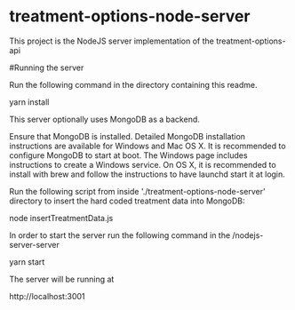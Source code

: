 # treatment-options-node-server

This project is the NodeJS server implementation of the treatment-options-api

#Running the server

Run the following command in the directory containing this readme. 

yarn install


This server optionally uses MongoDB as a backend.

Ensure that MongoDB is installed. Detailed MongoDB installation instructions are available for Windows and Mac OS X. It is recommended to configure MongoDB to start at boot. The Windows page includes instructions to create a Windows service. On OS X, it is recommended to install with brew and follow the instructions to have launchd start it at login.

Run the following script from inside './treatment-options-node-server' directory to insert the hard coded treatment data into MongoDB:

node insertTreatmentData.js

In order to start the server run the following command in the /nodejs-server-server

yarn start

The server will be running at

http://localhost:3001

